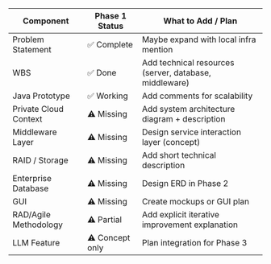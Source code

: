 
| Component             | Phase 1 Status  | What to Add / Plan                                     |
| --------------------- | --------------- | ------------------------------------------------------ |
| Problem Statement     | ✅ Complete      | Maybe expand with local infra mention                  |
| WBS                   | ✅ Done          | Add technical resources (server, database, middleware) |
| Java Prototype        | ✅ Working       | Add comments for scalability                           |
| Private Cloud Context | ⚠️ Missing      | Add system architecture diagram + description          |
| Middleware Layer      | ⚠️ Missing      | Design service interaction layer (concept)             |
| RAID / Storage        | ⚠️ Missing      | Add short technical description                        |
| Enterprise Database   | ⚠️ Missing      | Design ERD in Phase 2                                  |
| GUI                   | ⚠️ Missing      | Create mockups or GUI plan                             |
| RAD/Agile Methodology | ⚠️ Partial      | Add explicit iterative improvement explanation         |
| LLM Feature           | ⚠️ Concept only | Plan integration for Phase 3                           |



